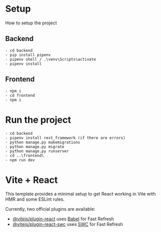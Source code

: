 # Setup
How to setup the project

## Backend
```
- cd backend
- pip install pipenv
- pipenv shell / .\venv\Scripts\activate
- pipenv install
```

## Frontend
```
- npm i
- cd frontend
- npm i
```

# Run the project
```
- cd backend
- pipenv install rest_framework (if there are errors)
- python manage.py makemigrations
- python manage.py migrate
- python manage.py runserver
- cd ..\frontend\
- npm run dev
```

# Vite + React
This template provides a minimal setup to get React working in Vite with HMR and some ESLint rules.

Currently, two official plugins are available:

- [@vitejs/plugin-react](https://github.com/vitejs/vite-plugin-react/blob/main/packages/plugin-react/README.md) uses [Babel](https://babeljs.io/) for Fast Refresh
- [@vitejs/plugin-react-swc](https://github.com/vitejs/vite-plugin-react-swc) uses [SWC](https://swc.rs/) for Fast Refresh
